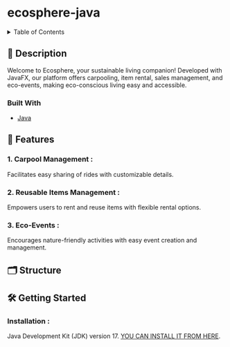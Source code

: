 # ecosphere-java

<!-- TABLE OF CONTENTS -->
<details>
  <summary>Table of Contents</summary>
  <ol>
    <li>
      <a href="#-description">Description</a>
      <ul>
        <li><a href="#built-with">Built With</a></li>
      </ul>
    </li>
    <li><a href="#-structure">Structure</a></li>
        <li>
      <a href="#-getting-started">Getting Started</a>
      <ul>
        <li><a href="#installation-">Installation</a></li>
      </ul>
    </li>
  </ol>
</details>

## 📝 Description  

Welcome to Ecosphere, your sustainable living companion! Developed with JavaFX, our platform offers carpooling, item rental, sales management, and eco-events, making eco-conscious living easy and accessible.

### Built With

* [Java](https://dev.java/)
## 🌟 Features 
 ### 1. Carpool Management :
 Facilitates easy sharing of rides with customizable details.
### 2. Reusable Items Management :
 Empowers users to rent and reuse items with flexible rental options.
### 3. Eco-Events :
 Encourages nature-friendly activities with easy event creation and management.

## 🗂 Structure 

## 🛠️ Getting Started  
### Installation :
Java Development Kit (JDK) version 17.
[YOU CAN INSTALL IT FROM HERE](https://www.oracle.com/java/technologies/downloads/#java17).

